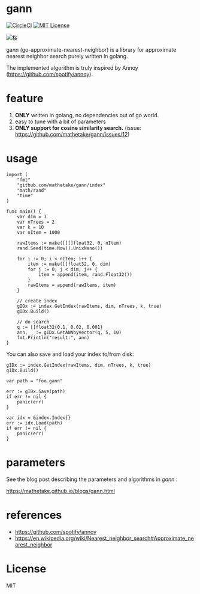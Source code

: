 # gann
[![CircleCI](https://circleci.com/gh/mathetake/gann.svg?style=shield&circle-token=9a6608c5baa7a400661a700127778a9ff8baeee3)](https://circleci.com/gh/mathetake/gann)
[![MIT License](http://img.shields.io/badge/license-MIT-blue.svg?style=flat)](LICENSE)

![桜](file:///Users/mathetake/mathetake.github.io/blogs/assets/gann/recursive_build.png)

gann (go-approximate-nearest-neighbor) is a library for approximate nearest neighbor search purely written in golang.

The implemented algorithm is truly inspired by Annoy (https://github.com/spotify/annoy).

# feature
1. __ONLY__ written in golang, no dependencies out of go world.
2. easy to tune with a bit of parameters
3. __ONLY support for cosine similarity search.__ (issue: https://github.com/mathetake/gann/issues/12)

# usage

```golang
import (
	"fmt"
	"github.com/mathetake/gann/index"
	"math/rand"
	"time"
)

func main() {
	var dim = 3
	var nTrees = 2
	var k = 10
	var nItem = 1000

	rawItems := make([][]float32, 0, nItem)
	rand.Seed(time.Now().UnixNano())

	for i := 0; i < nItem; i++ {
		item := make([]float32, 0, dim)
		for j := 0; j < dim; j++ {
			item = append(item, rand.Float32())
		}
		rawItems = append(rawItems, item)
	}

	// create index
	gIDx := index.GetIndex(rawItems, dim, nTrees, k, true)
	gIDx.Build()

	// do search
	q := []float32{0.1, 0.02, 0.001}
	ann, _ := gIDx.GetANNbyVector(q, 5, 10)
	fmt.Println("result:", ann)
}
```


You can also save and load your index to/from disk:

```golang
gIDx := index.GetIndex(rawItems, dim, nTrees, k, true)
gIDx.Build()

var path = "foo.gann"

err := gIDx.Save(path)
if err != nil {
    panic(err)
}

var idx = &index.Index{}
err := idx.Load(path)
if err != nil {
    panic(err)
}
```

# parameters

See the blog post describing the parameters and algorithms in _gann_  :

https://mathetake.github.io/blogs/gann.html

# references

- https://github.com/spotify/annoy
- https://en.wikipedia.org/wiki/Nearest_neighbor_search#Approximate_nearest_neighbor

# License

MIT
